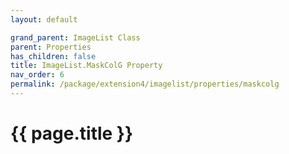 ```yaml
---
layout: default

grand_parent: ImageList Class
parent: Properties
has_children: false
title: ImageList.MaskColG Property
nav_order: 6
permalink: /package/extension4/imagelist/properties/maskcolg
---
```

# {{ page.title }}